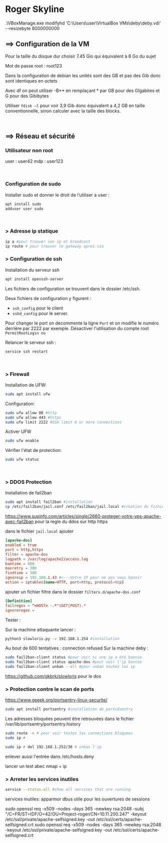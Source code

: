 # Roger Skyline

.\VBoxManage.exe modifyhd 'C:\Users\user\VirtualBox VMs\deby\deby.vdi' --resizebyte 8000000000

## ==> Configuration de la VM

Pour la taille du disque dur choisir 7.45 Gio qui équivalent à 8 Go du sujet

Mot de passe root : root123

Dans la configuration de debian les unités sont des GB et pas des Gib donc sont identiques en octets

Avec df on peut utiliser -B** en remplaçant * par GB pour des GIgabites et G pour des Gibibytes

Utiliser `fdisk –l` pour voir 3,9 Gib donc équivalent a 4,2 GB en taille conventionnelle, sinon calculer avec la taille des blocks.

<br>

## ==> Réseau et sécurité

### Utilisateur non root

user : user42
mdp : user123

<br>

### Configuration de sudo

Installer sudo et donner le droit de l’utiliser a user :

```sh
apt install sudo
adduser user sudo
```

<br>

### > Adresse ip statique

```sh
ip a #pour trouver son ip et broadcast
ip route # pour trouver le gateway apres via
```

### > Configuration de ssh

Installation du serveur ssh

```sh
apt install openssh-server
```

Les fichiers de configuration se trouvent dans le dossier /etc/ssh.

Deux fichiers de configuration y figurent :

* `ssh_config` pour le client
* `sshd_config` pour le server.

Pour changer le port on decommente la ligne `Port` et on modifie le numéro derrière par 2222 par exemple.
Désactiver l'utilisation du compte root `PermitRootLogin no`

Relancer le serveur ssh :

```sh
service ssh restart
```

<br>

### > Firewall

Installation de UFW:

```sh
sudo apt install ufw
```

Configuration:

```bash
sudo ufw allow 80 #http
sudo ufw allow 443 #https
sudo ufw limit 2222 #SSH limit 6 or more connections
```

Activer UFW

```bash
sudo ufw enable
```

Vérifier l'état de protection:

```bash
sudo ufw status
```

<br>

### > DDOS Protection

Installation de fail2ban

```sh
sudo apt install fail2ban #installation
cp /etc/fail2ban/jail.conf /etc/fail2ban/jail.local #creation du fichier de configuration
```

https://www.supinfo.com/articles/single/2660-proteger-votre-vps-apache-avec-fail2ban pour la regle du ddos sur http https

dans le fichier `jail.local` ajouter

```conf
[apache-dos]
enabled = true
port = http,https
filter = apache-dos
logpath = /var/log/apache2/access.log
bantime = 600
maxretry = 300
findtime = 300
ignoreip = 192.168.1.43 #<---Votre IP pour ne pas vous bannir
action = iptables[name=HTTP, port=http, protocol=tcp]
```

ajouter un fichier filtre dans le dossier `filters.d/apache-dos.conf`

```conf
[Definition]
failregex = ^<HOST> -.*"(GET|POST).*
ignoreregex =
```

Tester :

Sur la machine attaquante lancer :

```sh
python3 slowloris.py -v 192.168.1.254 #installation
```

Au bout de 600 tentatives : connection refused
Sur la machine deby :

```sh
sudo fail2ban-client status #pour voir si une ip a été bannie
sudo fail2ban-client status apache-dos #pour voir l'ip bannie
sudo fail2ban-client unban --all #pour unban toutes les ip
```

https://github.com/gkbrk/slowloris pour le dos

### > Protection contre le scan de ports

https://www.geeek.org/portsentry-linux-securite/

```sh
sudo apt install portsentry #installation de portcdsentry

```

Les adresses bloquées peuvent être retrouvées dans le fichier /var/lib/portsentry/portsentry.history

```sh
sudo route -n # pour voir toutes les connections bloquees
sudo ip r

```

```sh
sudo ip r del 192.168.1.252/30 # unban l'ip
```

enlever aussi l'entrée dans /etc/hosts.deny

lancer un test abec nmap + ip

### > Arreter les services inutiles

```sh
service --status-all #show all services that are running
```

services inutiles: apparmor
dbus utile pour les ouvertures de sessions

sudo openssl req -x509 -nodes -days 365 -newkey rsa:2048 -subj "/C=FR/ST=IDF/O=42/OU=Project-roger/CN=10.11.200.247" -keyout /etc/ssl/private/apache-selfsigned.key -out /etc/ssl/certs/apache-selfsigned.crt
sudo openssl req -x509 -nodes -days 365 -newkey rsa:2048 -keyout /etc/ssl/private/apache-selfsigned.key -out /etc/ssl/certs/apache-selfsigned.crt